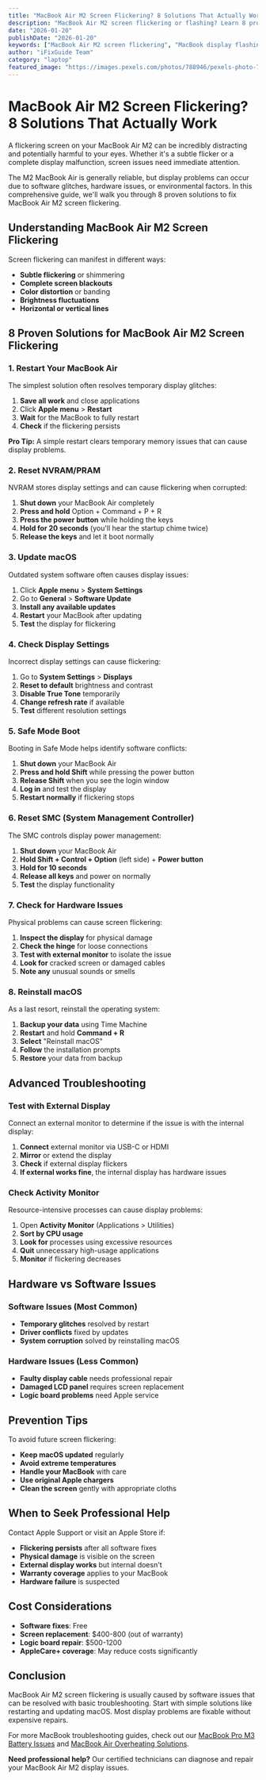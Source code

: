 ```yaml
---
title: "MacBook Air M2 Screen Flickering? 8 Solutions That Actually Work"
description: "MacBook Air M2 screen flickering or flashing? Learn 8 proven fixes for display issues including hardware and software solutions."
date: "2026-01-20"
publishDate: "2026-01-20"
keywords: ["MacBook Air M2 screen flickering", "MacBook display flashing", "M2 MacBook screen issues", "MacBook Air display problems", "MacBook screen repair"]
author: "iFixGuide Team"
category: "laptop"
featured_image: "https://images.pexels.com/photos/788946/pexels-photo-788946.jpeg?auto=compress&cs=tinysrgb&w=1200"
---
```


# MacBook Air M2 Screen Flickering? 8 Solutions That Actually Work

A flickering screen on your MacBook Air M2 can be incredibly distracting and potentially harmful to your eyes. Whether it's a subtle flicker or a complete display malfunction, screen issues need immediate attention.

The M2 MacBook Air is generally reliable, but display problems can occur due to software glitches, hardware issues, or environmental factors. In this comprehensive guide, we'll walk you through 8 proven solutions to fix MacBook Air M2 screen flickering.

## Understanding MacBook Air M2 Screen Flickering

Screen flickering can manifest in different ways:

- **Subtle flickering** or shimmering
- **Complete screen blackouts**
- **Color distortion** or banding
- **Brightness fluctuations**
- **Horizontal or vertical lines**

## 8 Proven Solutions for MacBook Air M2 Screen Flickering

### 1. Restart Your MacBook Air

The simplest solution often resolves temporary display glitches:

1. **Save all work** and close applications
2. Click **Apple menu** > **Restart**
3. **Wait** for the MacBook to fully restart
4. **Check** if the flickering persists

**Pro Tip:** A simple restart clears temporary memory issues that can cause display problems.

### 2. Reset NVRAM/PRAM

NVRAM stores display settings and can cause flickering when corrupted:

1. **Shut down** your MacBook Air completely
2. **Press and hold** Option + Command + P + R
3. **Press the power button** while holding the keys
4. **Hold for 20 seconds** (you'll hear the startup chime twice)
5. **Release the keys** and let it boot normally

### 3. Update macOS

Outdated system software often causes display issues:

1. Click **Apple menu** > **System Settings**
2. Go to **General** > **Software Update**
3. **Install any available updates**
4. **Restart** your MacBook after updating
5. **Test** the display for flickering

### 4. Check Display Settings

Incorrect display settings can cause flickering:

1. Go to **System Settings** > **Displays**
2. **Reset to default** brightness and contrast
3. **Disable True Tone** temporarily
4. **Change refresh rate** if available
5. **Test** different resolution settings

### 5. Safe Mode Boot

Booting in Safe Mode helps identify software conflicts:

1. **Shut down** your MacBook Air
2. **Press and hold Shift** while pressing the power button
3. **Release Shift** when you see the login window
4. **Log in** and test the display
5. **Restart normally** if flickering stops

### 6. Reset SMC (System Management Controller)

The SMC controls display power management:

1. **Shut down** your MacBook Air
2. **Hold Shift + Control + Option** (left side) + **Power button**
3. **Hold for 10 seconds**
4. **Release all keys** and power on normally
5. **Test** the display functionality

### 7. Check for Hardware Issues

Physical problems can cause screen flickering:

1. **Inspect the display** for physical damage
2. **Check the hinge** for loose connections
3. **Test with external monitor** to isolate the issue
4. **Look for** cracked screen or damaged cables
5. **Note any** unusual sounds or smells

### 8. Reinstall macOS

As a last resort, reinstall the operating system:

1. **Backup your data** using Time Machine
2. **Restart** and hold **Command + R**
3. **Select** "Reinstall macOS"
4. **Follow** the installation prompts
5. **Restore** your data from backup

## Advanced Troubleshooting

### Test with External Display

Connect an external monitor to determine if the issue is with the internal display:

1. **Connect** external monitor via USB-C or HDMI
2. **Mirror** or extend the display
3. **Check** if external display flickers
4. **If external works fine**, the internal display has hardware issues

### Check Activity Monitor

Resource-intensive processes can cause display problems:

1. Open **Activity Monitor** (Applications > Utilities)
2. **Sort by CPU usage**
3. **Look for** processes using excessive resources
4. **Quit** unnecessary high-usage applications
5. **Monitor** if flickering decreases

## Hardware vs Software Issues

### Software Issues (Most Common)
- **Temporary glitches** resolved by restart
- **Driver conflicts** fixed by updates
- **System corruption** solved by reinstalling macOS

### Hardware Issues (Less Common)
- **Faulty display cable** needs professional repair
- **Damaged LCD panel** requires screen replacement
- **Logic board problems** need Apple service

## Prevention Tips

To avoid future screen flickering:

- **Keep macOS updated** regularly
- **Avoid extreme temperatures**
- **Handle your MacBook** with care
- **Use original Apple chargers**
- **Clean the screen** gently with appropriate cloths

## When to Seek Professional Help

Contact Apple Support or visit an Apple Store if:

- **Flickering persists** after all software fixes
- **Physical damage** is visible on the screen
- **External display works** but internal doesn't
- **Warranty coverage** applies to your MacBook
- **Hardware failure** is suspected

## Cost Considerations

- **Software fixes**: Free
- **Screen replacement**: $400-800 (out of warranty)
- **Logic board repair**: $500-1200
- **AppleCare+ coverage**: May reduce costs significantly

## Conclusion

MacBook Air M2 screen flickering is usually caused by software issues that can be resolved with basic troubleshooting. Start with simple solutions like restarting and updating macOS. Most display problems are fixable without expensive repairs.

For more MacBook troubleshooting guides, check out our [MacBook Pro M3 Battery Issues](/troubleshooting/laptop/macbook-pro-m3-battery-draining-fast) and [MacBook Air Overheating Solutions](/troubleshooting/laptop/macbook-air-overheating-fix).

**Need professional help?** Our certified technicians can diagnose and repair your MacBook Air M2 display issues.

